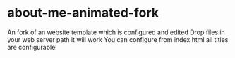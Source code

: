 # about-me-animated-fork
An fork of an website template which is configured and edited
Drop files in your web server path it will work
You can configure from index.html all titles are configurable!
